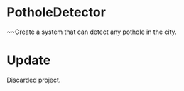 # PotholeDetector
~~Create a system that can detect any pothole in the city.

# Update
Discarded project.
